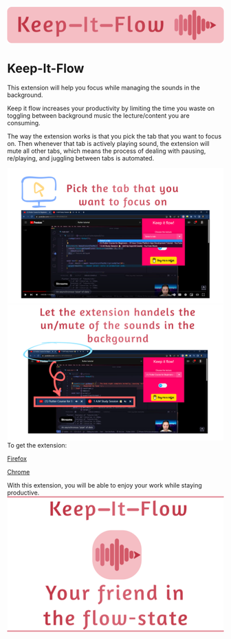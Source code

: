 ![Banner](storePics/Group%201.png)
# Keep-It-Flow

This extension will help you focus while managing the sounds in the background.

Keep it flow increases your productivity by limiting the time you waste on toggling between background music the lecture/content you are consuming.

The way the extension works is that you pick the tab that you want to focus on. Then whenever that tab is actively playing sound, the extension will mute all other tabs, which means the process of dealing with pausing, re/playing, and juggling between tabs is automated.

![exp1](storePics/2Re.png)
![exp2](storePics/3Re.png)
To get the extension:

[Firefox](https://addons.mozilla.org/en-US/firefox/addon/keep-it-flow/)

[Chrome](https://chrome.google.com/webstore/detail/keep-it-flow/jdmjoifadccaofklghfbnabeclbnainl?hl=en)

With this extension, you will be able to enjoy your work while staying productive.
![exp3](storePics/1Re.png)
